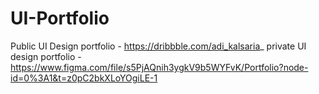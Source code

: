 # UI-Portfolio
Public UI Design portfolio - https://dribbble.com/adi_kalsaria_
private UI design portfolio - https://www.figma.com/file/s5PjAQnih3ygkV9b5WYFvK/Portfolio?node-id=0%3A1&t=z0pC2bkXLoYOgiLE-1

